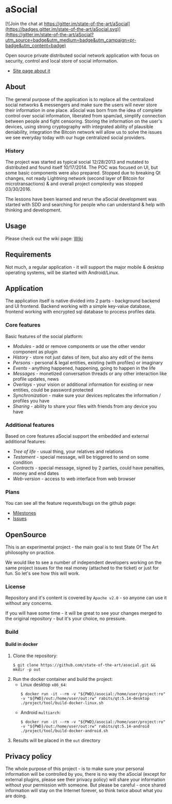 # aSocial

[![Join the chat at https://gitter.im/state-of-the-art/aSocial](https://badges.gitter.im/state-of-the-art/aSocial.svg)](https://gitter.im/state-of-the-art/aSocial?utm_source=badge&utm_medium=badge&utm_campaign=pr-badge&utm_content=badge)

Open source private distributed social network application with focus on security, control and local store of social
information.

* [Site page about it](https://www.state-of-the-art.io/projects/asocial/)

## About

The general purpose of the application is to replace all the centralized social networks & messengers and make sure
the users will never store their information in one place. aSocial was born from the idea of complete control over
social information, liberated from spam/ad, simplify connection between people and fight censoring. Storing the
information on the user's devices, using strong cryptography with integrated ability of plausible deniability,
integration the Bitcoin network will allow us to solve the issues we see everyday today with our huge centralized
social providers.

### History

The project was started as typical social 12/28/2013 and mutated to distributed and found itself 10/17/2014. The POC
was focused on UI, but some basic components were also prepared. Stopped due to breaking Qt changes, not ready
Lightning network (second layer of Bitcoin for microtransactions) & and overall project complexity was stopped
03/30/2016.

The lessons have been learned and rerun the aSocial development was started with SDD and searching for people who can
understand & help with thinking and development.

## Usage

Please check out the wiki page: [Wiki](https://github.com/state-of-the-art/asocial/wiki)

## Requirements

Not much, a regular application - it will support the major mobile & desktop operating systems, will be started with
Android/Linux.

## Application

The application itself is native divided into 2 parts - background backend and UI frontend. Backend working with
a simple key-value database, frontend working with encrypted sql database to process profiles data.

### Core features

Basic features of the social platform:

* *Modules* - add or remove components or use the other vendor component as plugin
* *History* - store not just dates of item, but also any edit of the items
* *Persons* - personal & legal entities, existing (with profiles) or imaginary
* *Events* - anything happened, happening, going to happen in the life
* *Messages* - monetized conversation threads or any other interaction like profile updates, news
* *Overlays* - your vision or additional information for existing or new entities, could be password protected
* *Synchronization* - make sure your devices replicates the information / profiles you have
* *Sharing* - ability to share your files with friends from any device you have

### Additional features

Based on core features aSocial support the embedded and external additional features:

* *Tree of life* - usual thing, your relatives and relations
* *Testament* - special message, will be triggered to send on some condition
* *Contracts* - special message, signed by 2 parties, could have penalties, money and end dates
* *Web-version* - access to web interface from web browser

### Plans

You can see all the feature requests/bugs on the github page:

* [Milestones](https://github.com/state-of-the-art/asocial/milestones)
* [Issues](https://github.com/state-of-the-art/asocial/issues)

## OpenSource

This is an experimental project - the main goal is to test State Of The Art philosophy on practice.

We would like to see a number of independent developers working on the same project issues
for the real money (attached to the ticket) or just for fun. So let's see how this will work.

### License

Repository and it's content is covered by `Apache v2.0` - so anyone can use it without any concerns.

If you will have some time - it will be great to see your changes merged to the original repository -
but it's your choice, no pressure.

### Build

#### Build in docker

1. Clone the repository:
    ```
    $ git clone https://github.com/state-of-the-art/asocial.git && mkdir -p out
    ```
2. Run the docker container and build the project:
    * Linux desktop `x86_64`:
        ```
        $ docker run -it --rm -v "${PWD}/asocial:/home/user/project:ro" -v "${PWD}/out:/home/user/out:rw" rabits/qt:5.14-desktop ./project/tool/build-docker-linux.sh
        ```
    * Android `multiarch`:
        ```
        $ docker run -it --rm -v "${PWD}/asocial:/home/user/project:ro" -v "${PWD}/out:/home/user/out:rw" rabits/qt:5.14-android ./project/tool/build-docker-android.sh
        ```
3. Results will be placed in the `out` directory

## Privacy policy

The whole purpose of this project - is to make sure your personal information will be controlled by
you, there is no way the aSocial (except for external plugins, please see their privacy policy) will
share your information without your permission with someone. But please be careful - once shared
information will stay on the Internet forever, so think twice about what you are doing.
